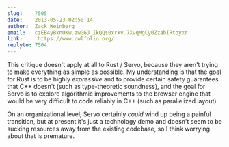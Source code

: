 ```yaml
---
slug:    7505
date:    2013-05-23 02:50:14
author:  Zack Weinberg
email:   czEB4yBknOKw.zwGGJ_IkQQs0xrkv.7XvqMgCy0ZzabIRtoyxr
link:     https://www.owlfolio.org/
replyto: 7504
---
```


This critique doesn't apply at all to Rust / Servo, because they
aren't trying to make everything as simple as possible.  My
understanding is that the goal for Rust is to be highly
<i>expressive</i> and to provide certain safety guarantees that C++
doesn't (such as type-theoretic soundness), and the goal for Servo is
to explore algorithmic improvements to the browser engine that would
be very difficult to code reliably in C++ (such as parallelized
layout).

On an organizational level, Servo certainly <i>could</i> wind up being
a painful transition, but at present it's just a technology demo and
doesn't seem to be sucking resources away from the existing codebase,
so I think worrying about that is premature.
